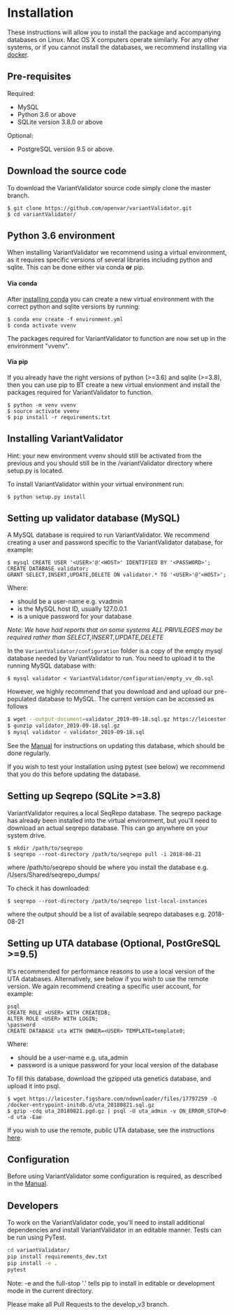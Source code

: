 # Installation

These instructions will allow you to install the package and accompanying databases on Linux. Mac OS X computers operate similarly.
For any other systems, or if you cannot install the databases, we recommend installing via [docker](DOCKER.md).

## Pre-requisites

Required:
* MySQL
* Python 3.6 or above
* SQLite version 3.8.0 or above

Optional:
* PostgreSQL version 9.5 or above. 

## Download the source code

To download the VariantValidator source code simply clone the master branch.

```
$ git clone https://github.com/openvar/variantValidator.git
$ cd variantValidator/
```

## Python 3.6 environment

When installing VariantValidator we recommend using a virtual environment, as it requires specific versions of several libraries including python and sqlite. This can be done either via conda **or** pip.

#### Via conda  
After [installing conda](https://docs.conda.io/projects/conda/en/latest/user-guide/install/) you can create a new virtual environment with the correct python and sqlite versions by running:
```
$ conda env create -f environment.yml
$ conda activate vvenv
```
The packages required for VariantValidator to function are now set up in the environment "vvenv".

#### Via pip

If you already have the right versions of python (>=3.6) and sqlite (>=3.8), then you can use pip to BT create a new virtual envionment and install the packages required for VariantValidator to function.

```
$ python -m venv vvenv
$ source activate vvenv
$ pip install -r requirements.txt
```

## Installing VariantValidator

Hint: your new environment vvenv should still be activated from the previous and you should still be in the /variantValidator directory where setup.py is located.

To install VariantValidator within your virtual environment run:
```
$ python setup.py install
```

## Setting up validator database (MySQL)

A MySQL database is required to run VariantValidator. We recommend creating a user and password specific to the
VariantValidator database, for example:

```
$ mysql CREATE USER '<USER>'@'<HOST>' IDENTIFIED BY '<PASSWORD>';
CREATE DATABASE validator;
GRANT SELECT,INSERT,UPDATE,DELETE ON validator.* TO '<USER>'@'<HOST>';
```
Where:
- <USER> should be a user-name e.g. vvadmin
- <HOST> is the MySQL host ID, usually 127.0.0.1
- <PASSWORD> is a unique password for your database

*Note: We have had reports that on some systems ALL PRIVILEGES may be required rather than SELECT,INSERT,UPDATE,DELETE*

In the `VariantValidator/configuration` folder is a copy of the empty mysql database needed by VariantValidator to run. You need to upload it to the running MySQL database with:
```
$ mysql validator < VariantValidator/configuration/empty_vv_db.sql 
```
However, we highly recommend that you download and and upload our pre-populated database to MySQL. The current version can be accessed as follows

```bash
$ wget --output-document=validator_2019-09-18.sql.gz https://leicester.figshare.com/ndownloader/files/17714429
$ gunzip validator_2019-09-18.sql.gz
$ mysql validator < validator_2019-09-18.sql
```

See the [Manual](MANUAL.md) for instructions on updating this database, which should be done regularly.

If you wish to test your installation using pytest (see below) we recommend that you do this before updating the database. 

## Setting up Seqrepo (SQLite >=3.8)

VariantValidator requires a local SeqRepo database. The seqrepo package has already been installed into the virtual environment, but you'll need to download an actual seqrepo database. This can go anywhere on your system drive.

```
$ mkdir /path/to/seqrepo
$ seqrepo --root-directory /path/to/seqrepo pull -i 2018-08-21
```
where /path/to/seqrepo should be where you install the database e.g. /Users/Shared/seqrepo_dumps/

To check it has downloaded:
```
$ seqrepo --root-directory /path/to/seqrepo list-local-instances
```
where the output should be a list of available seqrepo databases e.g. 2018-08-21

## Setting up UTA database (Optional, PostGreSQL >=9.5)

It's recommended for performance reasons to use a local version of the UTA databases. Alternatively, see below if you wish to use the remote version.
We again recommend creating a specific user account, for example:

```
psql
CREATE ROLE <USER> WITH CREATEDB;
ALTER ROLE <USER> WITH LOGIN;
\password
CREATE DATABASE uta WITH OWNER=<USER> TEMPLATE=template0;
```
Where:
- <USER> should be a user-name e.g. uta_admin
- password is a unique password for your local version of the database

To fill this database, download the gzipped uta genetics database, and upload it into psql.
```
$ wget https://leicester.figshare.com/ndownloader/files/17797259 -O /docker-entrypoint-initdb.d/uta_20180821.sql.gz
$ gzip -cdq uta_20180821.pgd.gz | psql -U uta_admin -v ON_ERROR_STOP=0 -d uta -Eae
```

If you wish to use the remote, public UTA database, see the instructions [here](https://github.com/biocommons/uta#accessing-the-public-uta-instance).

## Configuration

Before using VariantValidator some configuration is required, as described in the [Manual](MANUAL.md).

## Developers

To work on the VariantValidator code, you'll need to install additional dependencies and install VariantValidator in an editable manner. Tests can be run using PyTest.

```bash
cd variantValidator/
pip install requirements_dev.txt
pip install -e .
pytest
```
Note: -e and the full-stop '.' tells pip to install in editable or development mode in the current directory.
  
Please make all Pull Requests to the develop_v3 branch.
